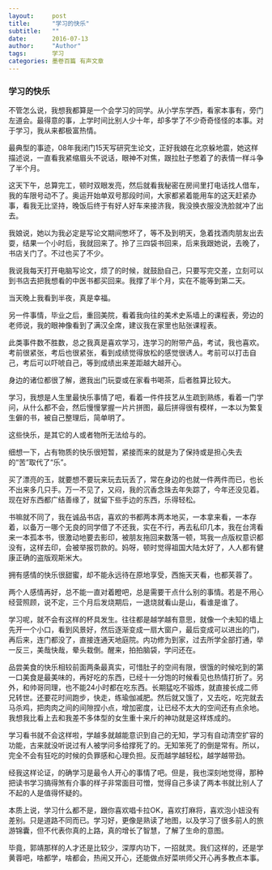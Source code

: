 ```yaml
---
layout:     post
title:      "学习的快乐"
subtitle:   ""
date:       2016-07-13
author:     "Author"
tags:       学习 
categories: 墨卷百篇 有声文章
---
```


### 学习的快乐

不管怎么说，我想我都算是一个会学习的同学。从小学东学西，看家本事有，旁门左道会。最得意的事，上学时间比别人少十年，却多学了不少奇奇怪怪的本事。对于学习，我从来都极富热情。

最典型的事迹，08年我闭门15天写研究生论文，正好我娘在北京躲地震，她这样描述说，一直看我紧缩眉头不说话，眼神不对焦，跟拉肚子憋着了的表情一样斗争了半个月。

这天下午，总算完工，顿时双眼发亮，然后就看我秘密在房间里打电话找人借车，我的车限号动不了。奥运开始单双号那段时间，大家都紧着能用车的这天赶紧办事，看我无比坚持，晚饭后终于有好人好车来接济我，我没换衣服没洗脸就冲了出去。

我娘说，她以为我必定是写论文期间憋坏了，等不及到明天，急着找酒肉朋友出去耍，结果一个小时后，我就回来了。拎了三四袋书回来，后来我跟她说，去晚了，书店关门了。不过也买了不少。

我说我每天打开电脑写论文，烦了的时候，就鼓励自己，只要写完交差，立刻可以到书店去把我想看的中医书都买回来。我撑了半个月，实在不能等到第二天。

当天晚上我看到半夜，真是幸福。

另一件事情，毕业之后，重回美院，看着我向往的美术史系墙上的课程表，旁边的老师说，我的眼神像看到了满汉全席，建议我在家里也贴张课程表。

此类事件数不胜数，总之我真是喜欢学习，连学习的附带产品，考试，我也喜欢。考前很紧张，考后也很紧张，看到成绩觉得放松的感觉很诱人。考前可以打击自己，考后可以吓唬自己，等到成绩出来差距越大越开心。
    
身边的诸位都很了解，邀我出门玩耍或在家看书喝茶，后者胜算比较大。
    
学习，我想是人生里最快乐事情了吧，看着一件件技艺从生疏到熟练，看着一门学问，从什么都不会，然后慢慢掌握一片片拼图，最后拼得很有模样，一本以为繁复生僻的书，被自己整理后，简单明了。
    
这些快乐，是其它的人或者物所无法给与的。

细想一下，占有物质的快乐很短暂，紧接而来的就是为了保持或是担心失去的“苦”取代了“乐”。
    
买了漂亮的玉，就要想不要玩来玩去玩丢了，常在身边的也就一件两件而已，也长不出来多几只手。万一不见了，又闷，我的沉香念珠去年失踪了，今年还没见着。现在好东西都广结善缘了，就留下些手边的东西，乐得轻松。
    
书嘛就不同了，我在诚品书店，喜欢的书都两本两本地买，一本拿来看，一本存着，以备万一哪个无良的同学借了不还我，实在不行，再去私印几本，我在台湾看来一本孤本书，很激动地要去影印，被朋友拖回来数落一顿，骂我一点版权意识都没有，这样去印，会被举报罚款的。妈呀，顿时觉得祖国大陆太好了，人人都有健康正确的盗版观斯米大。
 
    
拥有感情的快乐很甜蜜，却不能永远待在原地享受，西施天天看，也都芙蓉了。
    
两个人感情再好，总不能一直对着瞪吧，总是需要干点什么别的事情。若是不用心经营照顾，说不定，三个月后发烧期后，一退烧就看山是山，看谁是谁了。
    
学习呢，就不会有这样的杯具发生。往往都是越学越有意思，就像一个未知的墙上先开一个小口，看到风景好，然后逐渐变成一扇大窗户，最后变成可以进出的门，再后来，连门都没了，直接连通天地庭院。内功修为到家，过去所学全部打通，举一反三，美哉快哉，晕头栽倒。醒来，拍拍脑袋，学问还在。
 
品尝美食的快乐相较前面两条最真实，可惜肚子的空间有限，很饿的时候吃到的第一口美食是最美味的，再好吃的东西，已经十一分饱的时候看见也热情打折了。另外，和帅哥同理，也不能24小时都在吃东西。长期猛吃不锻炼，就直接长成二师兄转世。还要花时间跑步，快走，练瑜伽减肥。然后就又饿了，又去吃，吃完就去马杀鸡，把肉肉之间的间隙捏小点，增加密度，让已经不太大的空间还有点余地。我想我比看上去和我差不多体型的女生重十来斤的神功就是这样炼成的。
    
学习看书就不会这样啦，学越多就越能意识到自己的无知，学习有自动清空扩容的功能，古来就没听说过有人被学问多给撑死了的。无知笨死了的倒是常有。所以，完全不会有狂吃的时候的负罪感和心理负担。反而越学越轻松，越学越带劲。

经我这样论证，的确学习是最令人开心的事情了吧。但是，我也深刻地觉得，那种把读书学习搞得煞有介事的样子非常面目可憎，觉得自己多读了两本书就比别人了不起的人是值得怀疑的。
    
本质上说，学习什么都不是，跟你喜欢唱卡拉OK，喜欢打麻将，喜欢泡小妞没有差别。只是道路不同而已。学习好，更像是熟读了地图，以及学习了很多前人的旅游锦囊，但不代表你真的上路，真的增长了智慧，了解了生命的意图。

毕竟，郭靖那样的人才还是比较少，深厚内功下，一招就灵。我们这样的，还是学黄蓉吧，啥都学，啥都会，热闹又开心，还能做点好菜哄师父开心再多教点本事。
